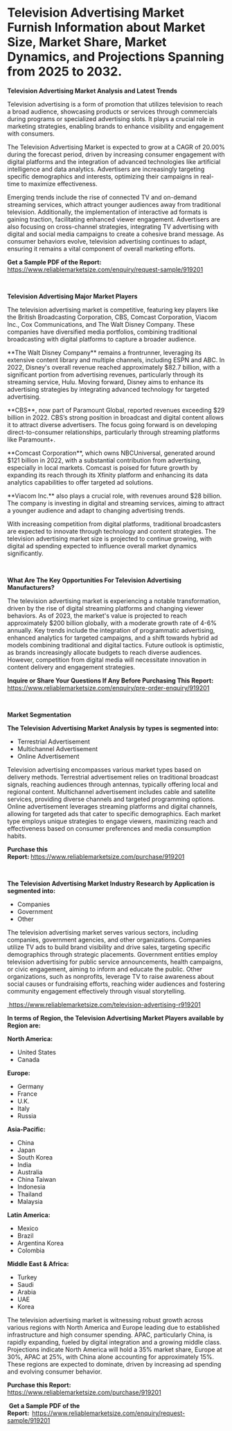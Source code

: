 <p><h1>Television Advertising Market Furnish Information about Market Size, Market Share, Market Dynamics, and Projections Spanning from 2025 to 2032.</h1></p><p><strong>Television Advertising Market Analysis and Latest Trends</strong></p>
<p><p>Television advertising is a form of promotion that utilizes television to reach a broad audience, showcasing products or services through commercials during programs or specialized advertising slots. It plays a crucial role in marketing strategies, enabling brands to enhance visibility and engagement with consumers.</p><p>The Television Advertising Market is expected to grow at a CAGR of 20.00% during the forecast period, driven by increasing consumer engagement with digital platforms and the integration of advanced technologies like artificial intelligence and data analytics. Advertisers are increasingly targeting specific demographics and interests, optimizing their campaigns in real-time to maximize effectiveness. </p><p>Emerging trends include the rise of connected TV and on-demand streaming services, which attract younger audiences away from traditional television. Additionally, the implementation of interactive ad formats is gaining traction, facilitating enhanced viewer engagement. Advertisers are also focusing on cross-channel strategies, integrating TV advertising with digital and social media campaigns to create a cohesive brand message. As consumer behaviors evolve, television advertising continues to adapt, ensuring it remains a vital component of overall marketing efforts.</p></p>
<p><strong>Get a Sample PDF of the Report:&nbsp;</strong> <a href="https://www.reliablemarketsize.com/enquiry/request-sample/919201?utm_campaign=2959&utm_medium=2&utm_source=Github&utm_content=ia&utm_term=16042025&utm_id=television-advertising">https://www.reliablemarketsize.com/enquiry/request-sample/919201</a></p>
<p>&nbsp;</p>
<p><strong>Television Advertising Major Market Players</strong></p>
<p><p>The television advertising market is competitive, featuring key players like the British Broadcasting Corporation, CBS, Comcast Corporation, Viacom Inc., Cox Communications, and The Walt Disney Company. These companies have diversified media portfolios, combining traditional broadcasting with digital platforms to capture a broader audience.</p><p>**The Walt Disney Company** remains a frontrunner, leveraging its extensive content library and multiple channels, including ESPN and ABC. In 2022, Disney's overall revenue reached approximately $82.7 billion, with a significant portion from advertising revenues, particularly through its streaming service, Hulu. Moving forward, Disney aims to enhance its advertising strategies by integrating advanced technology for targeted advertising.</p><p>**CBS**, now part of Paramount Global, reported revenues exceeding $29 billion in 2022. CBS’s strong position in broadcast and digital content allows it to attract diverse advertisers. The focus going forward is on developing direct-to-consumer relationships, particularly through streaming platforms like Paramount+.</p><p>**Comcast Corporation**, which owns NBCUniversal, generated around $121 billion in 2022, with a substantial contribution from advertising, especially in local markets. Comcast is poised for future growth by expanding its reach through its Xfinity platform and enhancing its data analytics capabilities to offer targeted ad solutions.</p><p>**Viacom Inc.** also plays a crucial role, with revenues around $28 billion. The company is investing in digital and streaming services, aiming to attract a younger audience and adapt to changing advertising trends.</p><p>With increasing competition from digital platforms, traditional broadcasters are expected to innovate through technology and content strategies. The television advertising market size is projected to continue growing, with digital ad spending expected to influence overall market dynamics significantly.</p></p>
<p>&nbsp;</p>
<p><strong>What Are The Key Opportunities For Television Advertising Manufacturers?</strong></p>
<p><p>The television advertising market is experiencing a notable transformation, driven by the rise of digital streaming platforms and changing viewer behaviors. As of 2023, the market's value is projected to reach approximately $200 billion globally, with a moderate growth rate of 4-6% annually. Key trends include the integration of programmatic advertising, enhanced analytics for targeted campaigns, and a shift towards hybrid ad models combining traditional and digital tactics. Future outlook is optimistic, as brands increasingly allocate budgets to reach diverse audiences. However, competition from digital media will necessitate innovation in content delivery and engagement strategies.</p></p>
<p><strong>Inquire or Share Your Questions If Any Before Purchasing This Report:</strong> <a href="https://www.reliablemarketsize.com/enquiry/pre-order-enquiry/919201?utm_campaign=2959&utm_medium=2&utm_source=Github&utm_content=ia&utm_term=16042025&utm_id=television-advertising">https://www.reliablemarketsize.com/enquiry/pre-order-enquiry/919201</a></p>
<p>&nbsp;</p>
<p><strong>Market Segmentation</strong></p>
<p><strong>The Television Advertising Market Analysis by types is segmented into:</strong></p>
<p><ul><li>Terrestrial Advertisement</li><li>Multichannel Advertisement</li><li>Online Advertisement</li></ul></p>
<p><p>Television advertising encompasses various market types based on delivery methods. Terrestrial advertisement relies on traditional broadcast signals, reaching audiences through antennas, typically offering local and regional content. Multichannel advertisement includes cable and satellite services, providing diverse channels and targeted programming options. Online advertisement leverages streaming platforms and digital channels, allowing for targeted ads that cater to specific demographics. Each market type employs unique strategies to engage viewers, maximizing reach and effectiveness based on consumer preferences and media consumption habits.</p></p>
<p><strong>Purchase this Report:&nbsp;</strong><a href="https://www.reliablemarketsize.com/purchase/919201?utm_campaign=2959&utm_medium=2&utm_source=Github&utm_content=ia&utm_term=16042025&utm_id=television-advertising">https://www.reliablemarketsize.com/purchase/919201</a></p>
<p>&nbsp;</p>
<p><strong>The Television Advertising Market Industry Research by Application is segmented into:</strong></p>
<p><ul><li>Companies</li><li>Government</li><li>Other</li></ul></p>
<p><p>The television advertising market serves various sectors, including companies, government agencies, and other organizations. Companies utilize TV ads to build brand visibility and drive sales, targeting specific demographics through strategic placements. Government entities employ television advertising for public service announcements, health campaigns, or civic engagement, aiming to inform and educate the public. Other organizations, such as nonprofits, leverage TV to raise awareness about social causes or fundraising efforts, reaching wider audiences and fostering community engagement effectively through visual storytelling.</p></p>
<p><a href="https://www.reliablemarketsize.com/television-advertising-r919201?utm_campaign=2959&utm_medium=2&utm_source=Github&utm_content=ia&utm_term=16042025&utm_id=television-advertising">&nbsp;https://www.reliablemarketsize.com/television-advertising-r919201</a></p>
<p><strong>In terms of Region, the Television Advertising Market Players available by Region are:</strong></p>
<p>
    <p> <strong> North America: </strong>
        <ul>
            <li>United States</li>
            <li>Canada</li>
        </ul>
        </p> 
    <p> <strong> Europe: </strong>
        <ul>
            <li>Germany</li>
            <li>France</li>
            <li>U.K.</li>
            <li>Italy</li>
            <li>Russia</li>
        </ul>
        </p> 
    <p> <strong> Asia-Pacific: </strong>
        <ul>
            <li>China</li>
            <li>Japan</li>
            <li>South Korea</li>
            <li>India</li>
            <li>Australia</li>
            <li>China Taiwan</li>
            <li>Indonesia</li>
            <li>Thailand</li>
            <li>Malaysia</li>
        </ul>
        </p> 
    <p> <strong> Latin America: </strong>
        <ul>
            <li>Mexico</li>
            <li>Brazil</li>
            <li>Argentina Korea</li>
            <li>Colombia</li>
        </ul>
        </p> 
    <p> <strong> Middle East & Africa: </strong>
        <ul>
            <li>Turkey</li>
            <li>Saudi</li>
            <li>Arabia</li>
            <li>UAE</li>
            <li>Korea</li>
        </ul>
    </p>
    </p>
<p><p>The television advertising market is witnessing robust growth across various regions with North America and Europe leading due to established infrastructure and high consumer spending. APAC, particularly China, is rapidly expanding, fueled by digital integration and a growing middle class. Projections indicate North America will hold a 35% market share, Europe at 30%, APAC at 25%, with China alone accounting for approximately 15%. These regions are expected to dominate, driven by increasing ad spending and evolving consumer behavior.</p></p>
<p><strong>Purchase this Report: </strong><a href="https://www.reliablemarketsize.com/purchase/919201?utm_campaign=2959&utm_medium=2&utm_source=Github&utm_content=ia&utm_term=16042025&utm_id=television-advertising">https://www.reliablemarketsize.com/purchase/919201</a></p>
<p>&nbsp;<strong>Get a Sample PDF of the Report:&nbsp;&nbsp;</strong><a href="https://www.reliablemarketsize.com/enquiry/request-sample/919201?utm_campaign=2959&utm_medium=2&utm_source=Github&utm_content=ia&utm_term=16042025&utm_id=television-advertising">https://www.reliablemarketsize.com/enquiry/request-sample/919201</a></p>
<p><strong></strong></p>
<p><p></p><p></p><p></p></p>